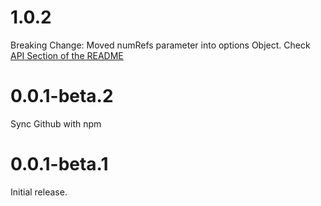 # 1.0.2
Breaking Change: Moved numRefs parameter into options Object. Check [API Section of the README](https://github.com/pofoo/click-outside#API)

# 0.0.1-beta.2
Sync Github with npm

# 0.0.1-beta.1
Initial release.